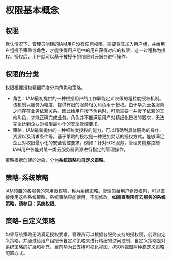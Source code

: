 # 权限基本概念<a name="iam_01_0602"></a>

## 权限<a name="section9855153115017"></a>

默认情况下，管理员创建的IAM用户没有任何权限，需要将其加入用户组，并给用户组授予策略或角色，才能使得用户组中的用户获得对应的权限，这一过程称为授权。授权后，用户就可以基于被授予的权限对云服务进行操作。

## 权限的分类<a name="section248074315517"></a>

权限根据授权精细程度分为角色和策略。

-   角色：IAM最初提供的一种根据用户的工作职能定义权限的粗粒度授权机制。该机制以服务为粒度，提供有限的服务相关角色用于授权。由于华为云各服务之间存在业务依赖关系，因此给用户授予角色时，可能需要一并授予依赖的其他角色，才能正确完成业务。角色并不能满足用户对精细化授权的要求，无法完全达到企业对权限最小化的安全管控要求。
-   策略：IAM最新提供的一种细粒度授权的能力，可以精确到具体服务的操作、资源以及请求条件等。基于策略的授权是一种更加灵活的授权方式，能够满足企业对权限最小化的安全管控要求。例如：针对ECS服务，管理员能够控制IAM用户仅能对某一类云服务器资源进行指定的管理操作。

策略根据创建的对象，分为**系统策略**和**自定义策略**。

## 策略-系统策略<a name="section12813010175110"></a>

IAM预置的各服务的常用授权项，称为系统策略。管理员给用户组授权时，可以直接使用这些系统策略，系统策略只能使用，不能修改。**如需查看所有云服务的系统策略，请参见：[系统权限](https://support.huaweicloud.com/usermanual-permissions/zh-cn_topic_0063498930.html)**。

## 策略-自定义策略<a name="zh-cn_topic_0171210163_section1798011555117"></a>

如果系统策略无法满足授权要求，管理员可以根据各服务支持的授权项，创建自定义策略，并通过给用户组授予自定义策略来进行精细的访问控制，自定义策略是对系统策略的扩展和补充。目前华为云支持可视化视图、JSON视图两种自定义策略配置方式。


